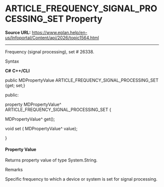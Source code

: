 # ARTICLE_FREQUENCY_SIGNAL_PROCESSING_SET Property

**Source URL:** https://www.eplan.help/en-us/Infoportal/Content/api/2026/topic1564.html

---

Frequency (signal processing), set # 26338.

Syntax

**C#**
**C++/CLI**


public MDPropertyValue ARTICLE_FREQUENCY_SIGNAL_PROCESSING_SET {get; set;}

public:

property MDPropertyValue^ ARTICLE_FREQUENCY_SIGNAL_PROCESSING_SET {

   MDPropertyValue^ get();

   void set (    MDPropertyValue^ value);

}


#### Property Value

Returns property value of type System.String.

Remarks

Specific frequency to which a device or system is set for signal processing.
